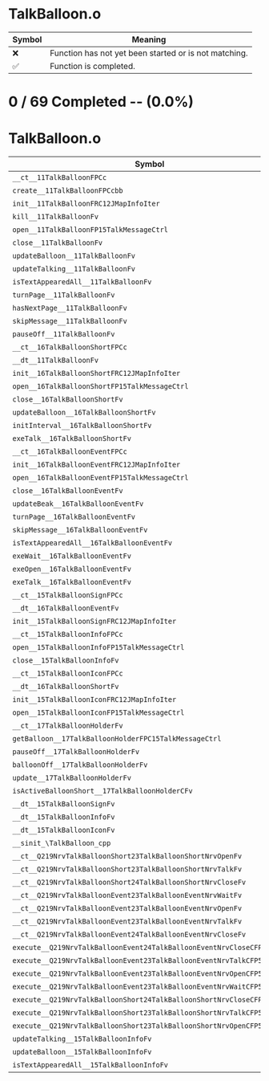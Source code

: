# TalkBalloon.o
| Symbol | Meaning 
| ------------- | ------------- 
| :x: | Function has not yet been started or is not matching. 
| :white_check_mark: | Function is completed. 


# 0 / 69 Completed -- (0.0%)
# TalkBalloon.o
| Symbol | Decompiled? |
| ------------- | ------------- |
| `__ct__11TalkBalloonFPCc` | :x: |
| `create__11TalkBalloonFPCcbb` | :x: |
| `init__11TalkBalloonFRC12JMapInfoIter` | :x: |
| `kill__11TalkBalloonFv` | :x: |
| `open__11TalkBalloonFP15TalkMessageCtrl` | :x: |
| `close__11TalkBalloonFv` | :x: |
| `updateBalloon__11TalkBalloonFv` | :x: |
| `updateTalking__11TalkBalloonFv` | :x: |
| `isTextAppearedAll__11TalkBalloonFv` | :x: |
| `turnPage__11TalkBalloonFv` | :x: |
| `hasNextPage__11TalkBalloonFv` | :x: |
| `skipMessage__11TalkBalloonFv` | :x: |
| `pauseOff__11TalkBalloonFv` | :x: |
| `__ct__16TalkBalloonShortFPCc` | :x: |
| `__dt__11TalkBalloonFv` | :x: |
| `init__16TalkBalloonShortFRC12JMapInfoIter` | :x: |
| `open__16TalkBalloonShortFP15TalkMessageCtrl` | :x: |
| `close__16TalkBalloonShortFv` | :x: |
| `updateBalloon__16TalkBalloonShortFv` | :x: |
| `initInterval__16TalkBalloonShortFv` | :x: |
| `exeTalk__16TalkBalloonShortFv` | :x: |
| `__ct__16TalkBalloonEventFPCc` | :x: |
| `init__16TalkBalloonEventFRC12JMapInfoIter` | :x: |
| `open__16TalkBalloonEventFP15TalkMessageCtrl` | :x: |
| `close__16TalkBalloonEventFv` | :x: |
| `updateBeak__16TalkBalloonEventFv` | :x: |
| `turnPage__16TalkBalloonEventFv` | :x: |
| `skipMessage__16TalkBalloonEventFv` | :x: |
| `isTextAppearedAll__16TalkBalloonEventFv` | :x: |
| `exeWait__16TalkBalloonEventFv` | :x: |
| `exeOpen__16TalkBalloonEventFv` | :x: |
| `exeTalk__16TalkBalloonEventFv` | :x: |
| `__ct__15TalkBalloonSignFPCc` | :x: |
| `__dt__16TalkBalloonEventFv` | :x: |
| `init__15TalkBalloonSignFRC12JMapInfoIter` | :x: |
| `__ct__15TalkBalloonInfoFPCc` | :x: |
| `open__15TalkBalloonInfoFP15TalkMessageCtrl` | :x: |
| `close__15TalkBalloonInfoFv` | :x: |
| `__ct__15TalkBalloonIconFPCc` | :x: |
| `__dt__16TalkBalloonShortFv` | :x: |
| `init__15TalkBalloonIconFRC12JMapInfoIter` | :x: |
| `open__15TalkBalloonIconFP15TalkMessageCtrl` | :x: |
| `__ct__17TalkBalloonHolderFv` | :x: |
| `getBalloon__17TalkBalloonHolderFPC15TalkMessageCtrl` | :x: |
| `pauseOff__17TalkBalloonHolderFv` | :x: |
| `balloonOff__17TalkBalloonHolderFv` | :x: |
| `update__17TalkBalloonHolderFv` | :x: |
| `isActiveBalloonShort__17TalkBalloonHolderCFv` | :x: |
| `__dt__15TalkBalloonSignFv` | :x: |
| `__dt__15TalkBalloonInfoFv` | :x: |
| `__dt__15TalkBalloonIconFv` | :x: |
| `__sinit_\TalkBalloon_cpp` | :x: |
| `__ct__Q219NrvTalkBalloonShort23TalkBalloonShortNrvOpenFv` | :x: |
| `__ct__Q219NrvTalkBalloonShort23TalkBalloonShortNrvTalkFv` | :x: |
| `__ct__Q219NrvTalkBalloonShort24TalkBalloonShortNrvCloseFv` | :x: |
| `__ct__Q219NrvTalkBalloonEvent23TalkBalloonEventNrvWaitFv` | :x: |
| `__ct__Q219NrvTalkBalloonEvent23TalkBalloonEventNrvOpenFv` | :x: |
| `__ct__Q219NrvTalkBalloonEvent23TalkBalloonEventNrvTalkFv` | :x: |
| `__ct__Q219NrvTalkBalloonEvent24TalkBalloonEventNrvCloseFv` | :x: |
| `execute__Q219NrvTalkBalloonEvent24TalkBalloonEventNrvCloseCFP5Spine` | :x: |
| `execute__Q219NrvTalkBalloonEvent23TalkBalloonEventNrvTalkCFP5Spine` | :x: |
| `execute__Q219NrvTalkBalloonEvent23TalkBalloonEventNrvOpenCFP5Spine` | :x: |
| `execute__Q219NrvTalkBalloonEvent23TalkBalloonEventNrvWaitCFP5Spine` | :x: |
| `execute__Q219NrvTalkBalloonShort24TalkBalloonShortNrvCloseCFP5Spine` | :x: |
| `execute__Q219NrvTalkBalloonShort23TalkBalloonShortNrvTalkCFP5Spine` | :x: |
| `execute__Q219NrvTalkBalloonShort23TalkBalloonShortNrvOpenCFP5Spine` | :x: |
| `updateTalking__15TalkBalloonInfoFv` | :x: |
| `updateBalloon__15TalkBalloonInfoFv` | :x: |
| `isTextAppearedAll__15TalkBalloonInfoFv` | :x: |

